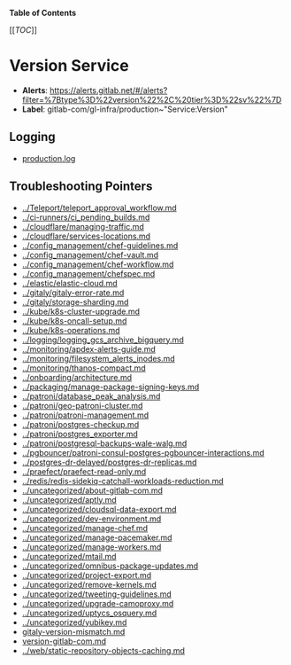 <!-- MARKER: do not edit this section directly. Edit services/service-catalog.yml then run scripts/generate-docs -->

**Table of Contents**

[[_TOC_]]

#  Version Service
* **Alerts**: https://alerts.gitlab.net/#/alerts?filter=%7Btype%3D%22version%22%2C%20tier%3D%22sv%22%7D
* **Label**: gitlab-com/gl-infra/production~"Service:Version"

## Logging

* [production.log](/var/log/version/)

## Troubleshooting Pointers

* [../Teleport/teleport_approval_workflow.md](../Teleport/teleport_approval_workflow.md)
* [../ci-runners/ci_pending_builds.md](../ci-runners/ci_pending_builds.md)
* [../cloudflare/managing-traffic.md](../cloudflare/managing-traffic.md)
* [../cloudflare/services-locations.md](../cloudflare/services-locations.md)
* [../config_management/chef-guidelines.md](../config_management/chef-guidelines.md)
* [../config_management/chef-vault.md](../config_management/chef-vault.md)
* [../config_management/chef-workflow.md](../config_management/chef-workflow.md)
* [../config_management/chefspec.md](../config_management/chefspec.md)
* [../elastic/elastic-cloud.md](../elastic/elastic-cloud.md)
* [../gitaly/gitaly-error-rate.md](../gitaly/gitaly-error-rate.md)
* [../gitaly/storage-sharding.md](../gitaly/storage-sharding.md)
* [../kube/k8s-cluster-upgrade.md](../kube/k8s-cluster-upgrade.md)
* [../kube/k8s-oncall-setup.md](../kube/k8s-oncall-setup.md)
* [../kube/k8s-operations.md](../kube/k8s-operations.md)
* [../logging/logging_gcs_archive_bigquery.md](../logging/logging_gcs_archive_bigquery.md)
* [../monitoring/apdex-alerts-guide.md](../monitoring/apdex-alerts-guide.md)
* [../monitoring/filesystem_alerts_inodes.md](../monitoring/filesystem_alerts_inodes.md)
* [../monitoring/thanos-compact.md](../monitoring/thanos-compact.md)
* [../onboarding/architecture.md](../onboarding/architecture.md)
* [../packaging/manage-package-signing-keys.md](../packaging/manage-package-signing-keys.md)
* [../patroni/database_peak_analysis.md](../patroni/database_peak_analysis.md)
* [../patroni/geo-patroni-cluster.md](../patroni/geo-patroni-cluster.md)
* [../patroni/patroni-management.md](../patroni/patroni-management.md)
* [../patroni/postgres-checkup.md](../patroni/postgres-checkup.md)
* [../patroni/postgres_exporter.md](../patroni/postgres_exporter.md)
* [../patroni/postgresql-backups-wale-walg.md](../patroni/postgresql-backups-wale-walg.md)
* [../pgbouncer/patroni-consul-postgres-pgbouncer-interactions.md](../pgbouncer/patroni-consul-postgres-pgbouncer-interactions.md)
* [../postgres-dr-delayed/postgres-dr-replicas.md](../postgres-dr-delayed/postgres-dr-replicas.md)
* [../praefect/praefect-read-only.md](../praefect/praefect-read-only.md)
* [../redis/redis-sidekiq-catchall-workloads-reduction.md](../redis/redis-sidekiq-catchall-workloads-reduction.md)
* [../uncategorized/about-gitlab-com.md](../uncategorized/about-gitlab-com.md)
* [../uncategorized/aptly.md](../uncategorized/aptly.md)
* [../uncategorized/cloudsql-data-export.md](../uncategorized/cloudsql-data-export.md)
* [../uncategorized/dev-environment.md](../uncategorized/dev-environment.md)
* [../uncategorized/manage-chef.md](../uncategorized/manage-chef.md)
* [../uncategorized/manage-pacemaker.md](../uncategorized/manage-pacemaker.md)
* [../uncategorized/manage-workers.md](../uncategorized/manage-workers.md)
* [../uncategorized/mtail.md](../uncategorized/mtail.md)
* [../uncategorized/omnibus-package-updates.md](../uncategorized/omnibus-package-updates.md)
* [../uncategorized/project-export.md](../uncategorized/project-export.md)
* [../uncategorized/remove-kernels.md](../uncategorized/remove-kernels.md)
* [../uncategorized/tweeting-guidelines.md](../uncategorized/tweeting-guidelines.md)
* [../uncategorized/upgrade-camoproxy.md](../uncategorized/upgrade-camoproxy.md)
* [../uncategorized/uptycs_osquery.md](../uncategorized/uptycs_osquery.md)
* [../uncategorized/yubikey.md](../uncategorized/yubikey.md)
* [gitaly-version-mismatch.md](gitaly-version-mismatch.md)
* [version-gitlab-com.md](version-gitlab-com.md)
* [../web/static-repository-objects-caching.md](../web/static-repository-objects-caching.md)
<!-- END_MARKER -->


<!-- ## Summary -->

<!-- ## Architecture -->

<!-- ## Performance -->

<!-- ## Scalability -->

<!-- ## Availability -->

<!-- ## Durability -->

<!-- ## Security/Compliance -->

<!-- ## Monitoring/Alerting -->

<!-- ## Links to further Documentation -->
